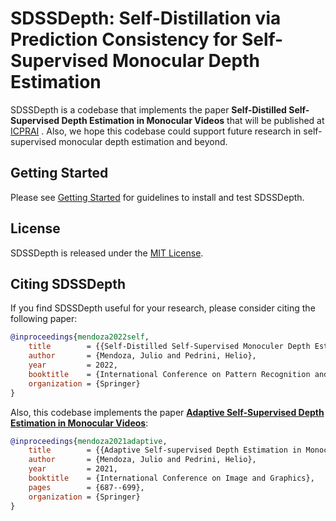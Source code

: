 # SDSSDepth: Self-Distillation via Prediction Consistency for Self-Supervised Monocular Depth Estimation

[comment]: <> (TODO: Add a demo image)

SDSSDepth is a codebase that implements the paper **Self-Distilled Self-Supervised Depth Estimation in Monocular Videos** that will be published at [ICPRAI](https://icprai2022.sciencesconf.org/)
. Also, we hope this codebase could support future research in self-supervised monocular depth estimation and beyond. 

## Getting Started 

Please see [Getting Started](https://github.com/jmendozais/SDSSDepth/blob/master/GETTING_STARTED.md) for guidelines to install and test SDSSDepth. 

## License 

SDSSDepth is released under the [MIT License](https://github.com/jmendozais/SDSSDepth/blob/main/LICENSE).

## Citing SDSSDepth
If you find SDSSDepth useful for your research, please consider citing the following paper:

```BibTeX
@inproceedings{mendoza2022self,
	title        = {{Self-Distilled Self-Supervised Monoculer Depth Estimation}},
	author       = {Mendoza, Julio and Pedrini, Helio},
	year         = 2022,
	booktitle    = {International Conference on Pattern Recognition and Artificial Intelligence},
	organization = {Springer}
}
```

Also, this codebase implements the paper [**Adaptive Self-Supervised Depth Estimation in Monocular Videos**](https://link.springer.com/chapter/10.1007/978-3-030-87361-5_56):

```BibTeX
@inproceedings{mendoza2021adaptive,
	title        = {{Adaptive Self-supervised Depth Estimation in Monocular Videos}},
	author       = {Mendoza, Julio and Pedrini, Helio},
	year         = 2021,
	booktitle    = {International Conference on Image and Graphics},
	pages        = {687--699},
	organization = {Springer}
}
```
